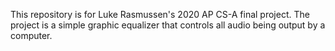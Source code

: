 This repository is for Luke Rasmussen's 2020 AP CS-A final project. The project is a simple graphic equalizer that controls all audio being output by a computer. 
